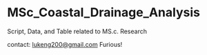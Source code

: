 # MSc_Coastal_Drainage_Analysis
Script, Data, and Table related to MS.c. Research


contact: lukeng200@gmail.com
Furious!


